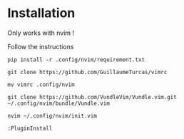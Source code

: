 # Installation

Only works with  nvim !

Follow the instructions

```{bash}
pip install -r .config/nvim/requirement.txt

git clone https://github.com/GuillaumeTurcas/vimrc

mv vimrc .config/nvim

git clone https://github.com/VundleVim/Vundle.vim.git ~/.config/nvim/bundle/Vundle.vim

nvim ~/.config/nvim/init.vim

:PluginInstall

```
